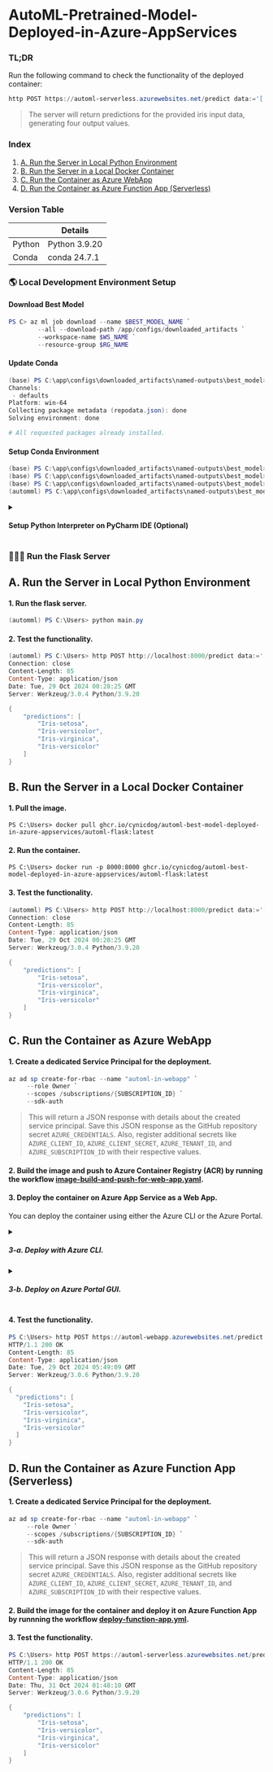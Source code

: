 # AutoML-Pretrained-Model-Deployed-in-Azure-AppServices

### TL;DR 

Run the following command to check the functionality of the deployed container: 
```powershell
http POST https://automl-serverless.azurewebsites.net/predict data:='[ [5.1,3.5,1.4,0.2], [7.0,3.2,4.7,1.4], [7.9,3.8,6.4,2.0], [6.9,3.1,4.9,1.5] ]'
```
> The server will return predictions for the provided iris input data, generating four output values.

### Index 
1. [A. Run the Server in Local Python Environment](#a-run-the-server-in-local-python-environment)
2. [B. Run the Server in a Local Docker Container](#b-run-the-server-in-a-local-docker-container)
3. [C. Run the Container as Azure WebApp](#c-run-the-container-as-azure-webapp)
4. [D. Run the Container as Azure Function App (Serverless)](#d-run-the-container-as-azure-function-app-serverless)

### Version Table
|                            | **Details**        |
|----------------------------|--------------------|
| Python                     | Python 3.9.20      |
| Conda                      | conda 24.7.1       | 

### 🌎 Local Development Environment Setup  

#### Download Best Model 

```powershell
PS C> az ml job download --name $BEST_MODEL_NAME `
        --all --download-path /app/configs/downloaded_artifacts `
        --workspace-name $WS_NAME `
        --resource-group $RG_NAME 
```

#### Update Conda 
```powershell
(base) PS C:\app\configs\downloaded_artifacts\named-outputs\best_model> conda update conda
Channels:
 - defaults
Platform: win-64
Collecting package metadata (repodata.json): done
Solving environment: done

# All requested packages already installed.
```

#### Setup Conda Environment 

```powershell
(base) PS C:\app\configs\downloaded_artifacts\named-outputs\best_model> conda init 
(base) PS C:\app\configs\downloaded_artifacts\named-outputs\best_model> conda create -n automml python=3.9.20
(base) PS C:\app\configs\downloaded_artifacts\named-outputs\best_model> conda activate automml
(automml) PS C:\app\configs\downloaded_artifacts\named-outputs\best_model> pip install -r .\requirements.txt
```

<details><summary><h4>Setup Python Interpreter on PyCharm IDE (Optional)</h4></summary>
<img width="100%" alt="image" src="https://github.com/user-attachments/assets/5b87323d-a745-4a68-8a3d-afbc7b7b48bd">        
</details>

### 👩🏼‍🚀 Run the Flask Server  

## A. Run the Server in Local Python Environment 

#### 1. Run the flask server.
```powershell
(automml) PS C:\Users> python main.py 
```

#### 2. Test the functionality.
```powershell
(automml) PS C:\Users> http POST http://localhost:8000/predict data:='[ [5.1,3.5,1.4,0.2], [7.0,3.2,4.7,1.4], [7.9,3.8,6.4,2.0], [6.9,3.1,4.9,1.5] ]'
Connection: close
Content-Length: 85
Content-Type: application/json
Date: Tue, 29 Oct 2024 00:28:25 GMT
Server: Werkzeug/3.0.4 Python/3.9.20

{
    "predictions": [
        "Iris-setosa",
        "Iris-versicolor",
        "Iris-virginica",
        "Iris-versicolor"
    ]
}
```

## B. Run the Server in a Local Docker Container

#### 1. Pull the image. 
```powerhsell 
PS C:\Users> docker pull ghcr.io/cynicdog/automl-best-model-deployed-in-azure-appservices/automl-flask:latest
```

#### 2. Run the container.
```
PS C:\Users> docker run -p 8000:8000 ghcr.io/cynicdog/automl-best-model-deployed-in-azure-appservices/automl-flask:latest
```

#### 3. Test the functionality.
```powershell
(automml) PS C:\Users> http POST http://localhost:8000/predict data:='[ [5.1,3.5,1.4,0.2], [7.0,3.2,4.7,1.4], [7.9,3.8,6.4,2.0], [6.9,3.1,4.9,1.5] ]'
Connection: close
Content-Length: 85
Content-Type: application/json
Date: Tue, 29 Oct 2024 00:28:25 GMT
Server: Werkzeug/3.0.4 Python/3.9.20

{
    "predictions": [
        "Iris-setosa",
        "Iris-versicolor",
        "Iris-virginica",
        "Iris-versicolor"
    ]
}
```

## C. Run the Container as Azure WebApp   

#### 1. Create a dedicated Service Principal for the deployment.
```powershell
az ad sp create-for-rbac --name "automl-in-webapp" `
     --role Owner `
     --scopes /subscriptions/{SUBSCRIPTION_ID} `
     --sdk-auth
```
> This will return a JSON response with details about the created service principal. Save this JSON response as the GitHub repository secret `AZURE_CREDENTIALS`. Also, register additional secrets like `AZURE_CLIENT_ID`, `AZURE_CLIENT_SECRET`, `AZURE_TENANT_ID`, and `AZURE_SUBSCRIPTION_ID` with their respective values.

#### 2. Build the image and push to Azure Container Registry (ACR) by running the workflow [image-build-and-push-for-web-app.yaml](https://github.com/CynicDog/AutoML-Pretrained-Model-Deployed-in-Azure-AppServices/blob/main/.github/workflows/image-build-and-push-for-web-app.yaml).

#### 3. Deploy the container on Azure App Service as a Web App.

You can deploy the container using either the Azure CLI or the Azure Portal.

<details><summary><h5>3-a. Deploy with Azure CLI.</h5></summary>

- Enable Admin user

  If enabled, you can use the registry name as username and admin user access key as password to docker login to your container registry.
  ```bash
    az acr update \
      --name ${{ env.ACR_NAME }} \
      --admin-enabled true
        
    az acr credential show \
      --name ${{ env.ACR_NAME }} \
      --resource-group ${{ env.RG_NAME }}
  ```
  > This will return a list of two passwords. Save the first password as a repository secret `AZURE_CONTAINER_REGISTRY_PASSWORD`. 
  
- Run [deploy-web-app.yaml](https://github.com/CynicDog/AutoML-Pretrained-Model-Deployed-in-Azure-AppServices/blob/main/.github/workflows/deploy-web-app.yaml) workflow to deploy the container as a Web App. 

</details>

<details><summary><h5>3-b. Deploy on Azure Portal GUI.</h5></summary>

- Enable Admin User
  <img width="100%" alt="image" src="https://github.com/user-attachments/assets/c51204a5-8ac7-4957-bb95-406c4e5f7c5b">
  > On Azure Container Registry repository for the project, navigate to `Access Keys` and enable the `Admin User` option. 

- Basic information
  <img width="100%" src="https://github.com/user-attachments/assets/98f57fc3-1119-49c7-9ac2-a2867963006d">
  > Navigate to Azure AppServices and create a new instance. and  On `publish` option, make sure you select `Container`. Fill in other basic information on your need.

- Container information
  <img width="100%" src="https://github.com/user-attachments/assets/3edc25f0-e0ae-4634-b22a-23c4fa253df6">
  > Select the image previously pushed to ACR. If you don’t need additional networking or monitoring configurations, complete the creation process of the web app.
</details>

#### 4. Test the functionality. 
```powershell
PS C:\Users> http POST https://automl-webapp.azurewebsites.net/predict data:='[ [5.1,3.5,1.4,0.2], [7.0,3.2,4.7,1.4], [7.9,3.8,6.4,2.0], [6.9,3.1,4.9,1.5] ]'
HTTP/1.1 200 OK
Content-Length: 85
Content-Type: application/json
Date: Tue, 29 Oct 2024 05:49:09 GMT
Server: Werkzeug/3.0.6 Python/3.9.20

{
  "predictions": [
    "Iris-setosa",
    "Iris-versicolor",
    "Iris-virginica",
    "Iris-versicolor"
  ]
}
```
  
## D. Run the Container as Azure Function App (Serverless) 

#### 1. Create a dedicated Service Principal for the deployment.
```powershell
az ad sp create-for-rbac --name "automl-in-webapp" `
     --role Owner `
     --scopes /subscriptions/{SUBSCRIPTION_ID} `
     --sdk-auth
```
> This will return a JSON response with details about the created service principal. Save this JSON response as the GitHub repository secret `AZURE_CREDENTIALS`. Also, register additional secrets like `AZURE_CLIENT_ID`, `AZURE_CLIENT_SECRET`, `AZURE_TENANT_ID`, and `AZURE_SUBSCRIPTION_ID` with their respective values.

#### 2. Build the image for the container and deploy it on Azure Function App by runnning the workflow [deploy-function-app.yml](https://github.com/CynicDog/AutoML-Pretrained-Model-Deployed-in-Azure-AppServices/blob/main/.github/workflows/deploy-function-app.yml). 

#### 3. Test the functionality. 
```powershell
PS C:\Users> http POST https://automl-serverless.azurewebsites.net/predict data:='[ [5.1,3.5,1.4,0.2], [7.0,3.2,4.7,1.4], [7.9,3.8,6.4,2.0], [6.9,3.1,4.9,1.5] ]'
HTTP/1.1 200 OK
Content-Length: 85
Content-Type: application/json
Date: Thu, 31 Oct 2024 01:48:10 GMT
Server: Werkzeug/3.0.6 Python/3.9.20

{
    "predictions": [
        "Iris-setosa",
        "Iris-versicolor",
        "Iris-virginica",
        "Iris-versicolor"
    ]
}
```
